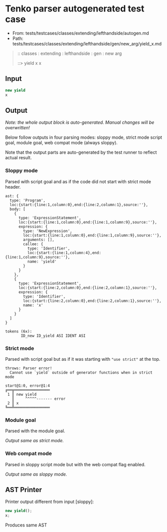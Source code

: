 # Tenko parser autogenerated test case

- From: tests/testcases/classes/extending/lefthandside/autogen.md
- Path: tests/testcases/classes/extending/lefthandside/gen/new_arg/yield_x.md

> :: classes : extending : lefthandside : gen : new arg
>
> ::> yield x
>          x

## Input


`````js
new yield
x
`````

## Output

_Note: the whole output block is auto-generated. Manual changes will be overwritten!_

Below follow outputs in four parsing modes: sloppy mode, strict mode script goal, module goal, web compat mode (always sloppy).

Note that the output parts are auto-generated by the test runner to reflect actual result.

### Sloppy mode

Parsed with script goal and as if the code did not start with strict mode header.

`````
ast: {
  type: 'Program',
  loc:{start:{line:1,column:0},end:{line:2,column:1},source:''},
  body: [
    {
      type: 'ExpressionStatement',
      loc:{start:{line:1,column:0},end:{line:1,column:9},source:''},
      expression: {
        type: 'NewExpression',
        loc:{start:{line:1,column:0},end:{line:1,column:9},source:''},
        arguments: [],
        callee: {
          type: 'Identifier',
          loc:{start:{line:1,column:4},end:{line:1,column:9},source:''},
          name: 'yield'
        }
      }
    },
    {
      type: 'ExpressionStatement',
      loc:{start:{line:2,column:0},end:{line:2,column:1},source:''},
      expression: {
        type: 'Identifier',
        loc:{start:{line:2,column:0},end:{line:2,column:1},source:''},
        name: 'x'
      }
    }
  ]
}

tokens (6x):
       ID_new ID_yield ASI IDENT ASI
`````

### Strict mode

Parsed with script goal but as if it was starting with `"use strict"` at the top.

`````
throws: Parser error!
  Cannot use `yield` outside of generator functions when in strict mode

start@1:0, error@1:4
╔══╦════════════════
 1 ║ new yield
   ║     ^^^^^------- error
 2 ║ x
╚══╩════════════════

`````


### Module goal

Parsed with the module goal.

_Output same as strict mode._

### Web compat mode

Parsed in sloppy script mode but with the web compat flag enabled.

_Output same as sloppy mode._

## AST Printer

Printer output different from input [sloppy]:

````js
new yield();
x;
````

Produces same AST
